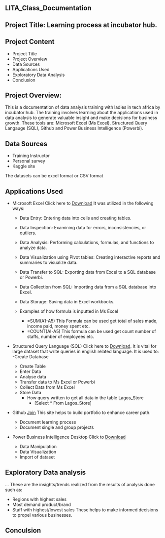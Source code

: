 ## LITA_Class_Documentation

## Project Title: Learning process at incubator hub.

## Project Content
- Project Title
- Project Overview
- Data Sources 
- Applications Used
- Exploratory Data Analysis
- Conclusion


## Project Overview: 
This is a documentation of data analysis training with ladies in tech africa by incubator hub. The training involves learning about the applications used in data analysis to generate valuable insight and make decisions for business growth. These tools are: Microsoft Excel (Ms Excel), Structured Query Langauge (SQL), Github and Power Business 
Intelligence (Powerbi). 

## Data Sources
   - Training Instructor
   - Personal survey
   - Kaggle site
     
The datasets can be excel format or CSV format

## Applications Used
- Microsoft Excel Click here to [Download](https://www.microsoft.com/en-us/microsoft-365/excel) It was utilized in the following ways:
   - Data Entry: Entering data into cells and creating tables.
   - Data Inspection: Examining data for errors, inconsistencies, or outliers.
   - Data Analysis: Performing calculations, formulas, and functions to analyze data.
   - Data Visualization using Pivot tables: Creating interactive reports and summaries to visualize data.
   - Data Transfer to SQL: Exporting data from Excel to a SQL database or Powerbi.
   - Data Collection from SQL: Importing data from a SQL database into Excel.
   - Data Storage: Saving data in Excel workbooks.
   
   - Examples of how formula is inputted in Ms Excel 
      - =SUM(A1-A5)
      This Formula can be used get total of sales made, income paid, money spent etc.
      - =COUNT(AI-A5)
      This formula can be used get count number of staffs, number of employees etc.


 - Structured Query Language (SQL) Click here to [Download](https://www.microsoft.com/en-us/microsoft-365/excel](https://learn.microsoft.com/en-us/sql/ssms/download-sql-server-management-studio-ssms?view=sql-server-ver16&redirectedfrom=MSDN)). It is vital for large dataset that write queries in english related language. It is used to:
   -Create Database
   - Create Table
   - Enter Data
   - Analyse data
   - Transfer data to Ms Excel or Powerbi
   - Collect Data from Ms Excel
   - Store Data
     - How query written to get all data in the table Lagos_Store
       - [Select * From Lagos_Store]


- Github [Join](https://github.com)
This site helps to build portfolio to enhance career path.
    - Document learning process
    - Document single and group projects

- Power Business Intelligence Desktop Click to  [Download](https://www.microsoft.com/en-us/power-platform/products/power-bi/downloads)
   - Data Manipulation
   - Data Visualization
   - Import of dataset

## Exploratory Data analysis
...
These are the insights/trends realized from the results of analysis done such as:
  - Regions with highest sales
  - Most demand product/brand
  - Staff with highest/lowest sales
    These helps to make informed decisions to propel various businesses.

## Conculsion

  
